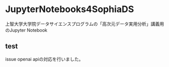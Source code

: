 # JupyterNotebooks4SophiaDS
上智大学大学院データサイエンスプログラムの「高次元データ実用分析」講義用のJupyter Notebook


## test
issue openai apiの対応を行いました。
